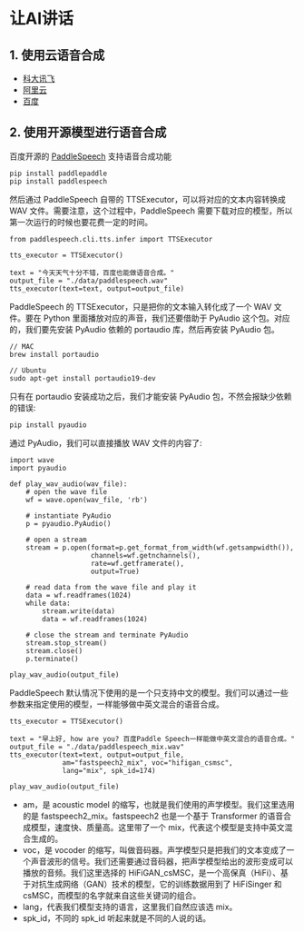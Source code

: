 # 让AI讲话
## 1. 使用云语音合成
- [科大讯飞](https://www.xfyun.cn/services/online_tts)
- [阿里云](https://ai.aliyun.com/nls/tts)
- [百度](https://ai.baidu.com/tech/speech/tts)

## 2. 使用开源模型进行语音合成
百度开源的 [PaddleSpeech](https://github.com/PaddlePaddle/PaddleSpeech/blob/develop/demos/text_to_speech/README_cn.md) 支持语音合成功能
```
pip install paddlepaddle
pip install paddlespeech
```
然后通过 PaddleSpeech 自带的 TTSExecutor，可以将对应的文本内容转换成 WAV 文件。需要注意，这个过程中，PaddleSpeech 需要下载对应的模型，所以第一次运行的时候也要花费一定的时间。
```
from paddlespeech.cli.tts.infer import TTSExecutor

tts_executor = TTSExecutor()

text = "今天天气十分不错，百度也能做语音合成。"
output_file = "./data/paddlespeech.wav"
tts_executor(text=text, output=output_file)
```

PaddleSpeech 的 TTSExecutor，只是把你的文本输入转化成了一个 WAV 文件。要在 Python 里面播放对应的声音，我们还要借助于 PyAudio 这个包。对应的，我们要先安装 PyAudio 依赖的 portaudio 库，然后再安装 PyAudio 包。
```
// MAC
brew install portaudio

// Ubuntu
sudo apt-get install portaudio19-dev
```
只有在 portaudio 安装成功之后，我们才能安装 PyAudio 包，不然会报缺少依赖的错误:
```
pip install pyaudio
```
通过 PyAudio，我们可以直接播放 WAV 文件的内容了:
```
import wave
import pyaudio

def play_wav_audio(wav_file):
    # open the wave file
    wf = wave.open(wav_file, 'rb')

    # instantiate PyAudio
    p = pyaudio.PyAudio()

    # open a stream
    stream = p.open(format=p.get_format_from_width(wf.getsampwidth()),
                    channels=wf.getnchannels(),
                    rate=wf.getframerate(),
                    output=True)

    # read data from the wave file and play it
    data = wf.readframes(1024)
    while data:
        stream.write(data)
        data = wf.readframes(1024)

    # close the stream and terminate PyAudio
    stream.stop_stream()
    stream.close()
    p.terminate()

play_wav_audio(output_file)
```
PaddleSpeech 默认情况下使用的是一个只支持中文的模型。我们可以通过一些参数来指定使用的模型，一样能够做中英文混合的语音合成。
```
tts_executor = TTSExecutor()

text = "早上好, how are you? 百度Paddle Speech一样能做中英文混合的语音合成。"
output_file = "./data/paddlespeech_mix.wav"
tts_executor(text=text, output=output_file, 
             am="fastspeech2_mix", voc="hifigan_csmsc", 
             lang="mix", spk_id=174)

play_wav_audio(output_file)
```
- am，是 acoustic model 的缩写，也就是我们使用的声学模型。我们这里选用的是 fastspeech2_mix。fastspeech2 也是一个基于 Transformer 的语音合成模型，速度快、质量高。这里带了一个 mix，代表这个模型是支持中英文混合生成的。
- voc，是 vocoder 的缩写，叫做音码器。声学模型只是把我们的文本变成了一个声音波形的信号。我们还需要通过音码器，把声学模型给出的波形变成可以播放的音频。我们这里选择的 HiFiGAN_csMSC，是一个高保真（HiFi）、基于对抗生成网络（GAN）技术的模型，它的训练数据用到了 HiFiSinger 和 csMSC，而模型的名字就来自这些关键词的组合。
- lang，代表我们模型支持的语言，这里我们自然应该选 mix。
- spk_id，不同的 spk_id 听起来就是不同的人说的话。